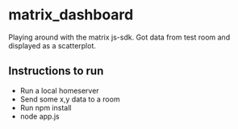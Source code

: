 # matrix_dashboard
Playing around with the matrix js-sdk. Got data from test room and displayed as a scatterplot. 

## Instructions to run

* Run a local homeserver
* Send some x,y data to a room
* Run npm install
* node app.js
